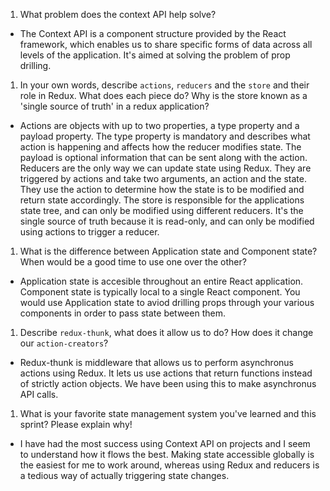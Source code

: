 1. What problem does the context API help solve?

- The Context API is a component structure provided by the React framework, which enables us to share specific forms of data across all levels of the application. It's aimed at solving the problem of prop drilling.

1. In your own words, describe `actions`, `reducers` and the `store` and their role in Redux. What does each piece do? Why is the store known as a 'single source of truth' in a redux application?

- Actions are objects with up to two properties, a type property and a payload property. The type property is mandatory and describes what action is happening and affects how the reducer modifies state. The payload is optional information that can be sent along with the action. Reducers are the only way we can update state using Redux. They are triggered by actions and take two arguments, an action and the state. They use the action to determine how the state is to be modified and return state accordingly. The store is responsible for the applications state tree, and can only be modified using different reducers. It's the single source of truth because it is read-only, and can only be modified using actions to trigger a reducer.

1. What is the difference between Application state and Component state? When would be a good time to use one over the other?

- Application state is accesible throughout an entire React application. Component state is typically local to a single React component. You would use Application state to aviod drilling props through your various components in order to pass state between them.

1. Describe `redux-thunk`, what does it allow us to do? How does it change our `action-creators`?

- Redux-thunk is middleware that allows us to perform asynchronus actions using Redux. It lets us use actions that return functions instead of strictly action objects. We have been using this to make asynchronus API calls.

1. What is your favorite state management system you've learned and this sprint? Please explain why!

- I have had the most success using Context API on projects and I seem to understand how it flows the best. Making state accessible globally is the easiest for me to work around, whereas using Redux and reducers is a tedious way of actually triggering state changes.
